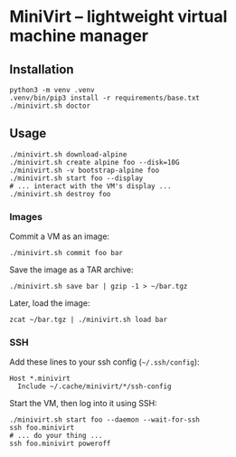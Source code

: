 # MiniVirt – lightweight virtual machine manager

## Installation

```shell
python3 -m venv .venv
.venv/bin/pip3 install -r requirements/base.txt
./minivirt.sh doctor
```

## Usage

```shell
./minivirt.sh download-alpine
./minivirt.sh create alpine foo --disk=10G
./minivirt.sh -v bootstrap-alpine foo
./minivirt.sh start foo --display
# ... interact with the VM's display ...
./minivirt.sh destroy foo
```

### Images

Commit a VM as an image:

```shell
./minivirt.sh commit foo bar
```

Save the image as a TAR archive:

```shell
./minivirt.sh save bar | gzip -1 > ~/bar.tgz
```

Later, load the image:

```shell
zcat ~/bar.tgz | ./minivirt.sh load bar
```

### SSH

Add these lines to your ssh config (`~/.ssh/config`):

```ssh-config
Host *.minivirt
  Include ~/.cache/minivirt/*/ssh-config
```

Start the VM, then log into it using SSH:

```shell
./minivirt.sh start foo --daemon --wait-for-ssh
ssh foo.minivirt
# ... do your thing ...
ssh foo.minivirt poweroff
```
